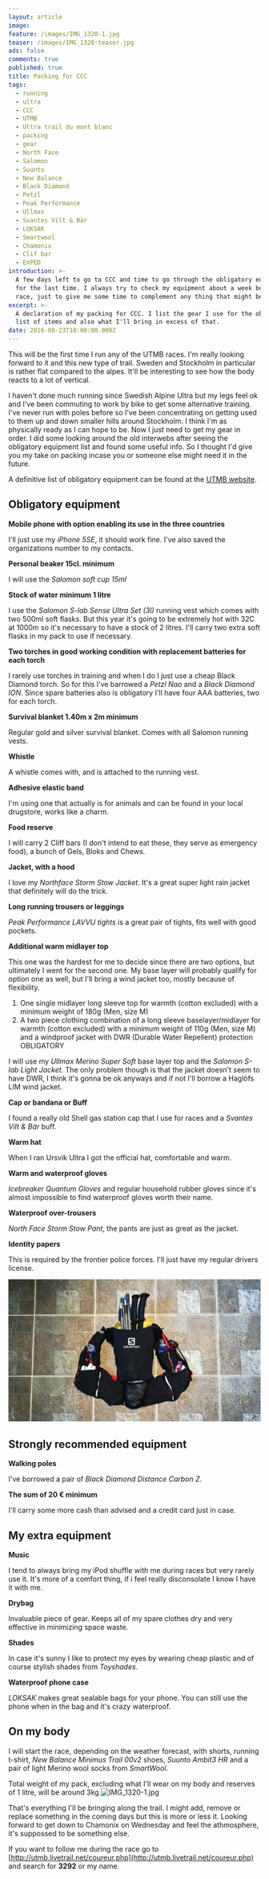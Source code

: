```yaml
---
layout: article
image:
feature: /images/IMG_1320-1.jpg
teaser: /images/IMG_1320-teaser.jpg
ads: false
comments: true
published: true
title: Packing for CCC
tags:
  - running
  - ultra
  - CCC
  - UTMB
  - Ultra trail du mont blanc
  - packing
  - gear
  - North Face
  - Salomon
  - Suunto
  - New Balance
  - Black Diamond
  - Petzl
  - Peak Performance
  - Ullmax
  - Svantes Vilt & Bär
  - LOKSAK
  - Smartwool
  - Chamonix
  - Clif bar
  - EXPED
introduction: >-
  A few days left to go to CCC and time to go through the obligatory equipment
  for the last time. I always try to check my equipment about a week before a
  race, just to give me some time to complement any thing that might be missing.
excerpt: >-
  A declaration of my packing for CCC. I list the gear I use for the obligatory
  list of items and also what I'll bring in excess of that.
date: 2016-08-23T18:00:00.000Z
---
```

This will be the first time I run any of the UTMB races. I'm really looking forward to it and this new type of trail. Sweden and Stockholm in particular is rather flat compared to the alpes. It'll be interesting to see how the body reacts to a lot of vertical.

I haven't done much running since Swedish Alpine Ultra but my legs feel ok and I've been commuting to work by bike to get some alternative training. I've never run with poles before so I've been concentrating on getting used to them up and down smaller hills around Stockholm. I think I'm as physically ready as I can hope to be. Now I just need to get my gear in order. I did some looking around the old interwebs after seeing the obligatory equipment list and found some useful info. So I thought I'd give you my take on packing incase you or someone else might need it in the future.

A definitive list of obligatory equipment can be found at the [UTMB website](http://utmbmontblanc.com/en/page/359/Equipment%20advices.html).

## Obligatory equipment

**Mobile phone with option enabling its use in the three countries**

I'll just use my *iPhone 5SE*, it should work fine. I've also saved the organizations number to my contacts.

**Personal beaker 15cl. minimum**

I will use the *Salomon soft cup 15ml*

**Stock of water minimum 1 litre**

I use the *Salomon S-lab Sense Ultra Set (3l)* running vest which comes with two 500ml soft flasks. But this year it's going to be extremely hot with 32C at 1000m so it's necessary to have a stock of 2 litres. I'll carry two extra soft flasks in my pack to use if necessary.

**Two torches in good working condition with replacement batteries for each torch**

I rarely use torches in training and when I do I just use a cheap Black Diamond torch. So for this I've barrowed a *Petzl Nao* and a *Black Diamond ION*. Since spare batteries also is obligatory I'll have four AAA batteries, two for each torch.

**Survival blanket 1.40m x 2m minimum**

Regular gold and silver survival blanket. Comes with all Salomon running vests.

**Whistle**

A whistle comes with, and is attached to the running vest.

**Adhesive elastic band**

I'm using one that actually is for animals and can be found in your local drugstore, works like a charm.

**Food reserve**

I will carry 2 Cliff bars (I don't intend to eat these, they serve as emergency food), a bunch of Gels, Bloks and Chews.

**Jacket, with a hood**

I love my *Northface Storm Stow Jacket*. It's a great super light rain jacket that definitely will do the trick.

**Long running trousers or leggings**

*Peak Performance LAVVU tights* is a great pair of tights, fits well with good pockets.

**Additional warm midlayer top**

This one was the hardest for me to decide since there are two options, but ultimately I went for the second one. My base layer will probably qualify for option one as well, but I'll bring a wind jacket too, mostly because of flexibility.

1. One single midlayer long sleeve top for warmth (cotton excluded) with a minimum weight of 180g (Men, size M)
2. A two piece clothing combination of a long sleeve baselayer/midlayer for warmth (cotton excluded) with a minimum weight of 110g (Men, size M) and a windproof jacket with DWR (Durable Water Repellent) protection	OBLIGATORY

I will use my *Ullmax Merino Super Soft* base layer top and the *Salomon S-lab Light Jacket*. The only problem though is that the jacket doesn't seem to have DWR, I think it's gonna be ok anyways and if not I'll borrow a Haglöfs LIM wind jacket.

**Cap or bandana or Buff**

I found a really old Shell gas station cap that I use for races and a *Svantes Vilt & Bär* buff.

**Warm hat**

When I ran Ursvik Ultra I got the official hat, comfortable and warm.

**Warm and waterproof gloves**

*Icebreaker Quantum Gloves* and regular household rubber gloves since it's almost impossible to find waterproof gloves worth their name.

**Waterproof over-trousers**

*North Face Storm Stow Pant*, the pants are just as great as the jacket.

**Identity papers**

This is required by the frontier police forces. I'll just have my regular drivers license.

![race vest](/images/IMG_1322-1.jpg)

## Strongly recommended equipment

**Walking poles**

I've borrowed a pair of *Black Diamond Distance Carbon Z*.

**The sum of 20 € minimum**

I'll carry some more cash than advised and a credit card just in case.

## My extra equipment

**Music**

I tend to always bring my iPod shuffle with me during races but very rarely use it. It's more of a comfort thing, if i feel really disconsolate I know I have it with me.

**Drybag**

Invaluable piece of gear. Keeps all of my spare clothes dry and very effective in minimizing space waste.

**Shades**

In case it's sunny I like to protect my eyes by wearing cheap plastic and of course stylish shades from *Toyshades*.

**Waterproof phone case**

*LOKSAK* makes great sealable bags for your phone. You can still use the phone when in the bag and it's crazy waterproof.

## On my body

I will start the race, depending on the weather forecast, with shorts, running t-shirt, *New Balance Minimus Trail 00v2* shoes, *Suunto Ambit3 HR* and a pair of light Merino wool socks from *SmartWool*.

Total weight of my pack, excluding what I'll wear on my body and reserves of 1 litre, will be around 3kg.![IMG_1320-1.jpg]({{site.baseurl}}/images/IMG_1320-1.jpg)


That's everything I'll be bringing along the trail. I might add, remove or replace something in the coming days but this is more or less it. Looking forward to get down to Chamonix on Wednesday and feel the athmosphere, it's suppossed to be something else.

If you want to follow me during the race go to [http://utmb.livetrail.net/coureur.php](http://utmb.livetrail.net/coureur.php) and search for **3292** or my name.